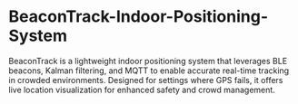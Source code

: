 # BeaconTrack-Indoor-Positioning-System
BeaconTrack is a lightweight indoor positioning system that leverages BLE beacons, Kalman filtering, and MQTT to enable accurate real-time tracking in crowded environments. Designed for settings where GPS fails, it offers live location visualization for enhanced safety and crowd management.
